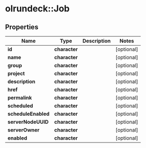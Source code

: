 # olrundeck::Job

## Properties
Name | Type | Description | Notes
------------ | ------------- | ------------- | -------------
**id** | **character** |  | [optional] 
**name** | **character** |  | [optional] 
**group** | **character** |  | [optional] 
**project** | **character** |  | [optional] 
**description** | **character** |  | [optional] 
**href** | **character** |  | [optional] 
**permalink** | **character** |  | [optional] 
**scheduled** | **character** |  | [optional] 
**scheduleEnabled** | **character** |  | [optional] 
**serverNodeUUID** | **character** |  | [optional] 
**serverOwner** | **character** |  | [optional] 
**enabled** | **character** |  | [optional] 


